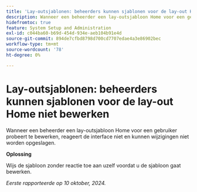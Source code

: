 ```yaml
---
title: 'Lay-outsjablonen: beheerders kunnen sjablonen voor de lay-out Home niet bewerken'
description: Wanneer een beheerder een lay-outsjabloon Home voor een gebruiker probeert te bewerken, reageert de interface niet en kunnen wijzigingen niet worden opgeslagen.
hidefromtoc: true
feature: System Setup and Administration
exl-id: c044ba60-b69d-454d-934e-aeb104b91e4d
source-git-commit: 894de7cfbd8798d700cd7707edae4a3e86902bec
workflow-type: tm+mt
source-wordcount: '78'
ht-degree: 0%

---
```


# Lay-outsjablonen: beheerders kunnen sjablonen voor de lay-out Home niet bewerken

Wanneer een beheerder een lay-outsjabloon Home voor een gebruiker probeert te bewerken, reageert de interface niet en kunnen wijzigingen niet worden opgeslagen.

**Oplossing**

Wijs de sjabloon zonder reactie toe aan uzelf voordat u de sjabloon gaat bewerken.

_Eerste rapporteerde op 10 oktober, 2024._
